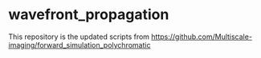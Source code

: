 # wavefront_propagation
This repository is the updated scripts from https://github.com/Multiscale-imaging/forward_simulation_polychromatic
